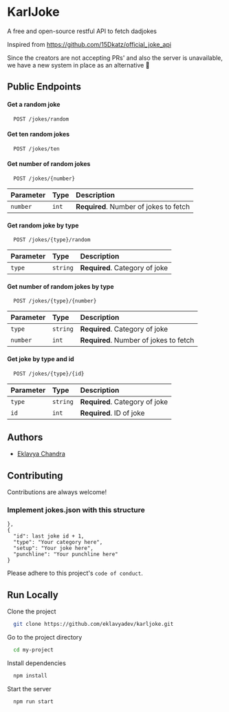
# KarlJoke

A free and open-source restful API to fetch dadjokes

Inspired from https://github.com/15Dkatz/official_joke_api

Since the creators are not accepting PRs' and also the server is unavailable, we have a new system in place as an alternative 🚀


## Public Endpoints

#### Get a random joke

```http
  POST /jokes/random
```
#### Get ten random jokes

```http
  POST /jokes/ten
```
#### Get number of random jokes

```http
  POST /jokes/{number}
```

| Parameter | Type     | Description                       |
| :-------- | :------- | :-------------------------------- |
| `number`      | `int` | **Required**. Number of jokes to fetch |

#### Get random joke by type
```http
  POST /jokes/{type}/random
```
| Parameter | Type     | Description                       |
| :-------- | :------- | :-------------------------------- |
| `type`      | `string` | **Required**. Category of joke |

#### Get number of random jokes by type
```http
  POST /jokes/{type}/{number}
```
| Parameter | Type     | Description                       |
| :-------- | :------- | :-------------------------------- |
| `type`      | `string` | **Required**. Category of joke |
| `number`      | `int` | **Required**. Number of jokes to fetch |

#### Get joke by type and id
```http
  POST /jokes/{type}/{id}
```
| Parameter | Type     | Description                       |
| :-------- | :------- | :-------------------------------- |
| `type`      | `string` | **Required**. Category of joke |
| `id`      | `int` | **Required**. ID of joke |




  
## Authors

- [Eklavya Chandra](https://www.github.com/eklavyadev)

  
## Contributing

Contributions are always welcome!

### Implement jokes.json with this structure
```
},
{
  "id": last joke id + 1,
  "type": "Your category here",
  "setup": "Your joke here",
  "punchline": "Your punchline here"
}
```

Please adhere to this project's `code of conduct`.

  
## Run Locally

Clone the project

```bash
  git clone https://github.com/eklavyadev/karljoke.git
```

Go to the project directory

```bash
  cd my-project
```

Install dependencies

```bash
  npm install
```

Start the server

```bash
  npm run start
```

  
